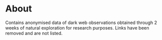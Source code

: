 # About

Contains anonymised data of dark web observations obtained through 2 weeks of natural exploration for research purposes. Links have been removed and are not listed.
